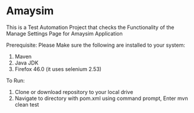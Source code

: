 # Amaysim

This is a Test Automation Project that checks the Functionality of the Manage Settings Page for Amaysim Application

Prerequisite: Please Make sure the following are installed to your system:
1. Maven
2. Java JDK
3. Firefox 46.0 (it uses selenium 2.53)

To Run:

1. Clone or download repository to your local drive
2. Navigate to directory with pom.xml using command prompt, Enter mvn clean test
